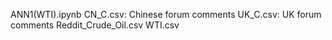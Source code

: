 ANN1(WTI).ipynb
CN_C.csv: Chinese forum comments
UK_C.csv: UK forum comments
Reddit_Crude_Oil.csv
WTI.csv
